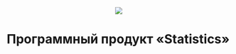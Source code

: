 <p align="center"><img src="https://pp.userapi.com/c638519/v638519489/431d6/aAkqSUi3DoI.jpg"></p>

# Программный продукт «Statistics»
